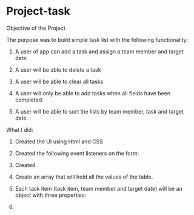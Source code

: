# Project-task
Objective of the Project

The purpose was to build simple task list with the following functionality:

1) A user of app can add a task and assign a team member and target date.  

2) A user will be able to delete a task

3) A user will be able to clear all tasks

4) A user will only be able to add tasks when all fields have been completed.

5) A user will be able to sort the lists by team member, task and target date.

What I did:

1) Created the UI using Html and CSS

2) Created the following event listeners on the form:

3) Created 
    


1) Create an array that will hold all the values of the table. 

2) Each task item (task item, team member and target date) will be an object with three properties: 

3)  